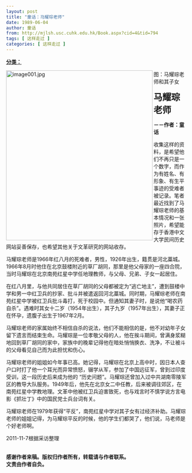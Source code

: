 ```yaml
---
layout: post
title: "童话：马耀琮老师"
date: 1989-06-04
author: 童话
from: http://mjlsh.usc.cuhk.edu.hk/Book.aspx?cid=4&tid=794
tags: [ 这样走过 ]
categories: [ 这样走过 ]
---
```


<div style="margin: 15px 10px 10px 0px;">
 <div>
  <span id="ctl00_ContentPlaceHolder1_chapter1_SubjectLabel" style="font-weight:bold;text-decoration:underline;">
   分类：
  </span>
 </div>
 <p>
  <img align="left" alt="image001.jpg" border="0" height="465" src="http://mjlsh.usc.cuhk.edu.hk/medias/contents/794/image001.jpg" width="400"/>
 </p>
 <p>
 </p>
 <p>
  图：马耀琮老师和其子女
 </p>
 <p>
 </p>
 <p>
 </p>
 <p>
  <strong>
   <font size="5">
    马耀琮老师
   </font>
  </strong>
 </p>
 <p>
  <strong>
   －－作者：童话
  </strong>
 </p>
 <p>
  收集这样的资料，是希望他们不再只是一个数字，而作为有姓名、有形象、有生平事迹的受难者被记录。笔者最近找到了马耀琮老师的基本情况和一张照片，希望能存于香港中文大学民间历史网站妥善保存，也希望其他关于文革研究的网站收存。
 </p>
 <p>
  马耀琮老师是1966年红八月的死难者，男性，1926年出生，籍贯是河北藁城。1966年8月时他住在北京鼓楼附近的草厂胡同，那里是他父母家的一座四合院，当时马耀琮在北京南苑红星中学任地理教师，与父母、兄弟、子女一起居住。
 </p>
 <p>
  在红八月里，与他共同居住在草厂胡同的父母都被定为“逃亡地主”，遭到鼓楼中学和男一中红卫兵的抄家、批斗并被遣返回河北藁城。同时期，马耀琮老师在南苑红星中学被红卫兵批斗毒打，死于校园中。但通知其妻子时，是说他“喝农药自杀”。遇难时其女十二岁（1954年出生），其子九岁（1957年出生），其妻子正在怀孕，遗腹子出生于1967年2月。
 </p>
 <p>
  马耀琮老师的家属始终不相信自杀的说法，他们不能相信的是，他不对幼年子女留下遗言而结束生命。马耀琮是一位孝敬父母的人，他在挨斗期间，曾满身浆糊地回到草厂胡同的家中，家族中的晚辈记得他在暗处悄悄换衣、洗净，不让被斗的父母看见自己而为此担忧和伤心。
 </p>
 <p>
  马耀琮老师的姐姐如今年事已高。她记得，马耀琮在北京上高中时，因日本人查户口时打了他一个耳光而异常愤怒，辍学从军，参加了中国远征军，曾到过印度受训，这一段历史后来成为他的 “历史问题”。马耀琮还曾加入过中共湖南零陵军区的教导大队服务。1949年后，他先在北京女二中任教，后来被调往郊区，在南苑红星中学教地理。文革中他被红卫兵迫害致死，也与戏言时不慎学说方言电影《抓壮丁》中的国民党士兵台词有关。
 </p>
 <p>
  马耀琮老师在1979年获得“平反”，南苑红星中学对其子女有过经济补助。马耀琮老师的姐姐记得，为马耀琮平反的时候，他的学生们都哭了，他们说，马老师是个好老师啊。
 </p>
 <p>
  2011-11-7根据采访整理
 </p>
 <p>
  <br/>
  <strong>
   感谢作者来稿。版权归作者所有，转载请与作者联系。
   <br/>
   文责由作者自负。
  </strong>
 </p>
</div>

